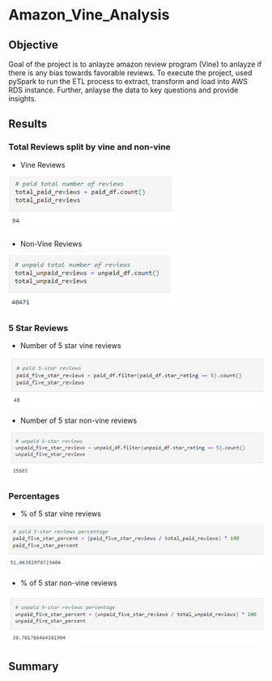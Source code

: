 # Amazon_Vine_Analysis

## Objective

  Goal of the project is to anlayze amazon review program (Vine) to anlayze if there is any bias towards favorable reviews. 
  To execute the project, used pySpark to run the ETL process to extract, transform and load into AWS RDS instance. Further, anlayse the data to key questions and provide insights.
  
## Results

### Total Reviews split by vine and non-vine

* Vine Reviews

![](https://github.com/SuniAnalytics/Amazon_Vine_Analysis/blob/main/Resources/1.%20Paid.png)

* Non-Vine Reviews

![](https://github.com/SuniAnalytics/Amazon_Vine_Analysis/blob/main/Resources/3.%20Unpaid%20Reviews.png)

### 5 Star Reviews

* Number of 5 star vine reviews

![](https://github.com/SuniAnalytics/Amazon_Vine_Analysis/blob/main/Resources/2.%205%20Star%20Review.png)

* Number of 5 star non-vine reviews

![](https://github.com/SuniAnalytics/Amazon_Vine_Analysis/blob/main/Resources/6.%20Unpaid%205Star.png)

### Percentages

* % of 5 star vine reviews

![](https://github.com/SuniAnalytics/Amazon_Vine_Analysis/blob/main/Resources/4.%205Star%20%25.png)

* % of 5 star non-vine reviews

![](https://github.com/SuniAnalytics/Amazon_Vine_Analysis/blob/main/Resources/5.%20Unpaid%20%25.png)

## Summary
